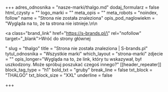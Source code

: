 +++
adres_odnosnika = "nasze-marki/thalgo.md"
dodaj_formularz = false
html_czysty = ""
logo_marki = ""
meta_opis = ""
meta_robots = "noindex, follow"
name = "Strona nie została znaleziona"
opis_pod_naglowiekm = "Wygląda na to, że ta strona nie istnieje.\n\n    <p><a class=\"brand_link\" href=\"https://s-brands.pl/\" rel=\"nofollow\" target=\"_blank\">Wróć do strony głównej</a></p>"
slug = "thalgo"
title = "Strona nie została znaleziona | S-brands.pl"
tytul_odnosnika = "Wszystkie marki"
which_layout = "strona-marki"
zdjecie = ""
opis_longer="Wygląda na to, że link, który tu wskazywał, był uszkodzony. Może spróbuj poszukać czegoś innego?"
[[header_repeater]]
block_tag_type = "h1"
bold_txt = "gruby"
break_line = false
txt_block = "THALGO"
txt_block_size = "XXL"
underline = false

+++
